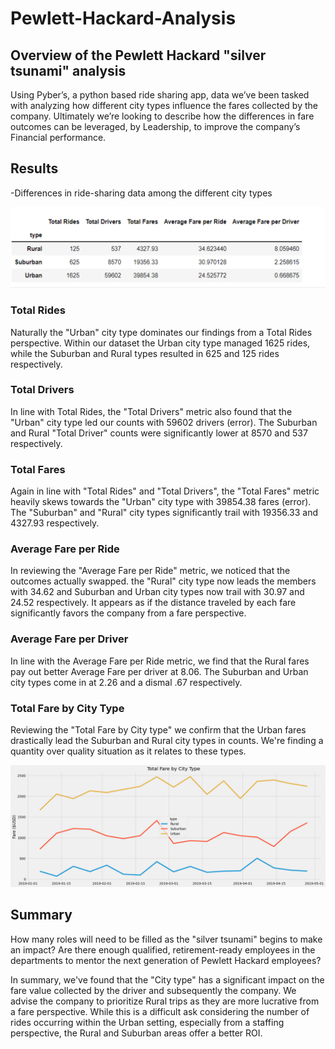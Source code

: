 # Pewlett-Hackard-Analysis
## Overview of the Pewlett Hackard "silver tsunami" analysis
Using Pyber’s, a python based ride sharing app, data we’ve been tasked with analyzing how different city types influence the fares collected by the company. Ultimately we’re looking to describe how the differences in fare outcomes can be leveraged, by Leadership, to improve the company’s Financial performance.

## Results
-Differences in ride-sharing data among the different city types

![District Visual](https://github.com/taxcollecter/PyBer_Analysis/blob/2bc7fc3c7792ab3313bdb1a1dd4be53616d15400/Resources/Summary_DF.png)

### Total Rides
Naturally the "Urban" city type dominates our findings from a Total Rides perspective. Within our dataset the Urban city type managed 1625 rides, while the Suburban and Rural types resulted in 625 and 125 rides respectively.

### Total Drivers
In line with Total Rides, the "Total Drivers" metric also found that the "Urban" city type led our counts with 59602 drivers (error). The Suburban and Rural "Total Driver" counts were significantly lower at 8570 and 537 respectively.

### Total Fares
Again in line with "Total Rides" and "Total Drivers", the "Total Fares" metric heavily skews towards the "Urban" city type with 39854.38 fares (error). The "Suburban" and "Rural" city types significantly trail with 19356.33 and 4327.93 respectively.  

### Average Fare per Ride
In reviewing the "Average Fare per Ride" metric, we noticed that the outcomes actually swapped. the "Rural" city type now leads the members with 34.62 and Suburban and Urban city types now trail with 30.97 and 24.52 respectively. It appears as if the distance traveled by each fare significantly favors the company from a fare perspective. 

### Average Fare per Driver
In line with the Average Fare per Ride metric, we find that the Rural fares pay out better Average Fare per driver at 8.06. The Suburban and Urban city types come in at 2.26 and a dismal .67 respectively. 

### Total Fare by City Type
Reviewing the "Total Fare by City type" we confirm that the Urban fares drastically lead the Suburban and Rural city types in counts. We're finding a quantity over quality situation as it relates to these types. 

![District Visual](https://github.com/taxcollecter/PyBer_Analysis/blob/649edbe5251b0a11427f530d0b6f189a042e62d5/Resources/Final_Graph.png)

## Summary
How many roles will need to be filled as the "silver tsunami" begins to make an impact?
Are there enough qualified, retirement-ready employees in the departments to mentor the next generation of Pewlett Hackard employees?

In summary, we've found that the "City type" has a significant impact on the fare value collected by the driver and subsequently the company. We advise the company to prioritize Rural trips as they are more lucrative from a fare perspective. While this is a difficult ask considering the number of rides occurring within the Urban setting, especially from a staffing perspective, the Rural and Suburban areas offer a better ROI.
